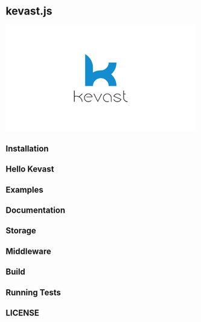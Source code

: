 # kevast.js
![logo](./docs/logo.png)

## Installation

## Hello Kevast

## Examples

## Documentation

## Storage

## Middleware

## Build

## Running Tests

## LICENSE

